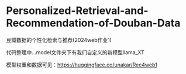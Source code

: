 # Personalized-Retrieval-and-Recommendation-of-Douban-Data
豆瓣数据的个性化检索与推荐(2024web作业1)

代码整理中...model文件夹下有我们自定义的新模型llama_XT

模型权重和数据可见：https://huggingface.co/unakar/Rec4web1
